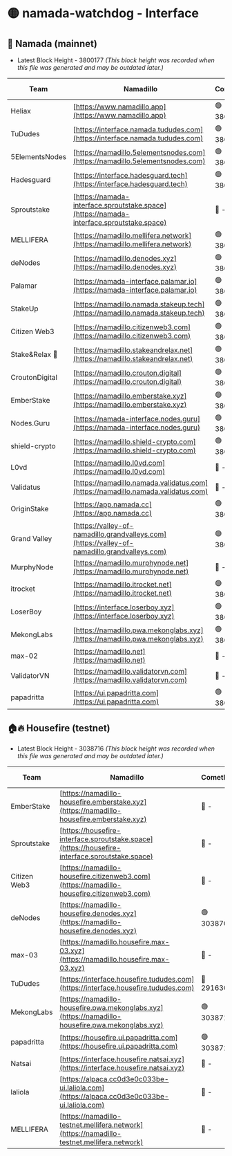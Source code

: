 # 🟡 namada-watchdog - Interface

## 🚀 Namada (mainnet)
- Latest Block Height - 3800177 *(This block height was recorded when this file was generated and may be outdated later.)*

| Team | Namadillo | CometBFT | Indexer | MASP Indexer |
|-|-|-|-|-|
| Heliax | [https://www.namadillo.app](https://www.namadillo.app) | 🟢 3800155 | 🟢 3800155 | 🟡 3799933 |
| TuDudes | [https://interface.namada.tududes.com](https://interface.namada.tududes.com) | 🟢 3800155 | 🟢 3800155 | 🟡 3799933 |
| 5ElementsNodes | [https://namadillo.5elementsnodes.com](https://namadillo.5elementsnodes.com) | 🟢 3800155 | 🟢 3800155 | 🟡 3799933 |
| Hadesguard | [https://interface.hadesguard.tech](https://interface.hadesguard.tech) | 🟢 3800156 | 🟢 3800156 | 🟡 3799933 |
| Sproutstake | [https://namada-interface.sproutstake.space](https://namada-interface.sproutstake.space) | 🔴 - | 🔴 - | 🔴 - |
| MELLIFERA | [https://namadillo.mellifera.network](https://namadillo.mellifera.network) | 🟢 3800160 | 🟢 3800160 | 🔴 3765769 |
| deNodes | [https://namadillo.denodes.xyz](https://namadillo.denodes.xyz) | 🟢 3800161 | 🟢 3800161 | 🟡 3799933 |
| Palamar | [https://namada-interface.palamar.io](https://namada-interface.palamar.io) | 🟢 3800161 | 🟢 3800161 | 🟡 3799933 |
| StakeUp | [https://namadillo.namada.stakeup.tech](https://namadillo.namada.stakeup.tech) | 🟢 3800162 | 🟢 3800162 | 🔴 3765769 |
| Citizen Web3 | [https://namadillo.citizenweb3.com](https://namadillo.citizenweb3.com) | 🟢 3800162 | 🟢 3800162 | 🔴 3765769 |
| Stake&Relax 🦥 | [https://namadillo.stakeandrelax.net](https://namadillo.stakeandrelax.net) | 🟢 3800163 | 🟢 3800163 | 🔴 3765769 |
| CroutonDigital | [https://namadillo.crouton.digital](https://namadillo.crouton.digital) | 🟢 3800163 | 🟢 3800163 | 🟢 3800164 |
| EmberStake | [https://namadillo.emberstake.xyz](https://namadillo.emberstake.xyz) | 🟢 3800164 | 🟢 3800164 | 🟡 3799933 |
| Nodes.Guru | [https://namada-interface.nodes.guru](https://namada-interface.nodes.guru) | 🟢 3800164 | 🟢 3800164 | 🟡 3799933 |
| shield-crypto | [https://namadillo.shield-crypto.com](https://namadillo.shield-crypto.com) | 🟢 3800165 | 🔴 3796656 | 🟡 3799933 |
| L0vd | [https://namadillo.l0vd.com](https://namadillo.l0vd.com) | 🔴 - | 🔴 - | 🔴 - |
| Validatus | [https://namadillo.namada.validatus.com](https://namadillo.namada.validatus.com) | 🔴 - | 🔴 - | 🔴 - |
| OriginStake | [https://app.namada.cc](https://app.namada.cc) | 🟢 3800169 | 🟢 3800169 | 🟡 3799933 |
| Grand Valley | [https://valley-of-namadillo.grandvalleys.com](https://valley-of-namadillo.grandvalleys.com) | 🟢 3800170 | 🟢 3800170 | 🟡 3799933 |
| MurphyNode | [https://namadillo.murphynode.net](https://namadillo.murphynode.net) | 🔴 - | 🔴 - | 🔴 - |
| itrocket | [https://namadillo.itrocket.net](https://namadillo.itrocket.net) | 🟢 3800172 | 🟢 3800172 | 🟡 3799933 |
| LoserBoy | [https://interface.loserboy.xyz](https://interface.loserboy.xyz) | 🟢 3800172 | 🟢 3800172 | 🟡 3799933 |
| MekongLabs | [https://namadillo.pwa.mekonglabs.xyz](https://namadillo.pwa.mekonglabs.xyz) | 🟢 3800173 | 🟢 3800173 | 🟡 3799933 |
| max-02 | [https://namadillo.net](https://namadillo.net) | 🔴 - | 🔴 - | 🔴 - |
| ValidatorVN | [https://namadillo.validatorvn.com](https://namadillo.validatorvn.com) | 🔴 - | 🔴 - | 🔴 - |
| papadritta | [https://ui.papadritta.com](https://ui.papadritta.com) | 🟢 3800177 | 🟢 3800177 | 🟢 3800177 |

## 🏠🔥 Housefire (testnet)
- Latest Block Height - 3038716 *(This block height was recorded when this file was generated and may be outdated later.)*

| Team | Namadillo | CometBFT | Indexer | MASP Indexer |
|-|-|-|-|-|
| EmberStake | [https://namadillo-housefire.emberstake.xyz](https://namadillo-housefire.emberstake.xyz) | 🔴 - | 🔴 - | 🔴 - |
| Sproutstake | [https://housefire-interface.sproutstake.space](https://housefire-interface.sproutstake.space) | 🔴 - | 🔴 - | 🔴 - |
| Citizen Web3 | [https://namadillo-housefire.citizenweb3.com](https://namadillo-housefire.citizenweb3.com) | 🔴 - | 🔴 - | 🔴 - |
| deNodes | [https://namadillo-housefire.denodes.xyz](https://namadillo-housefire.denodes.xyz) | 🟢 3038709 | 🟢 3038709 | 🔴 3020904 |
| max-03 | [https://namadillo.housefire.max-03.xyz](https://namadillo.housefire.max-03.xyz) | 🔴 - | 🔴 - | 🔴 - |
| TuDudes | [https://interface.housefire.tududes.com](https://interface.housefire.tududes.com) | 🔴 2916306 | 🔴 2916306 | 🔴 2916306 |
| MekongLabs | [https://namadillo-housefire.pwa.mekonglabs.xyz](https://namadillo-housefire.pwa.mekonglabs.xyz) | 🟢 3038716 | 🟢 3038716 | 🔴 3020904 |
| papadritta | [https://housefire.ui.papadritta.com](https://housefire.ui.papadritta.com) | 🟢 3038716 | 🟢 3038716 | 🟢 3038716 |
| Natsai | [https://interface.housefire.natsai.xyz](https://interface.housefire.natsai.xyz) | 🔴 - | 🔴 - | 🔴 - |
| laliola | [https://alpaca.cc0d3e0c033be-ui.laliola.com](https://alpaca.cc0d3e0c033be-ui.laliola.com) | 🔴 - | 🔴 - | 🔴 - |
| MELLIFERA | [https://namadillo-testnet.mellifera.network](https://namadillo-testnet.mellifera.network) | 🔴 - | 🔴 2778001 | 🔴 2607259 |

